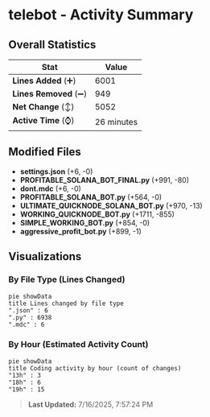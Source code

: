 # telebot - Activity Summary 

## Overall Statistics

| Stat                   | Value                                                             |
| ---------------------- | ----------------------------------------------------------------- |
| **Lines Added** (➕)   | 6001                                          |
| **Lines Removed** (➖) | 949                                        |
| **Net Change** (↕)    | 5052                |
| **Active Time** (⌚)   | 26 minutes |


## Modified Files
- **settings.json** (+6, -0)
- **PROFITABLE_SOLANA_BOT_FINAL.py** (+991, -80)
- **dont.mdc** (+6, -0)
- **PROFITABLE_SOLANA_BOT.py** (+564, -0)
- **ULTIMATE_QUICKNODE_SOLANA_BOT.py** (+970, -13)
- **WORKING_QUICKNODE_BOT.py** (+1711, -855)
- **SIMPLE_WORKING_BOT.py** (+854, -0)
- **aggressive_profit_bot.py** (+899, -1)

## Visualizations

### By File Type (Lines Changed)

```mermaid
pie showData
title Lines changed by file type
".json" : 6
".py" : 6938
".mdc" : 6
```

### By Hour (Estimated Activity Count)

```mermaid
pie showData
title Coding activity by hour (count of changes)
"13h" : 3
"18h" : 6
"19h" : 15
```


> **Last Updated:** 7/16/2025, 7:57:24 PM